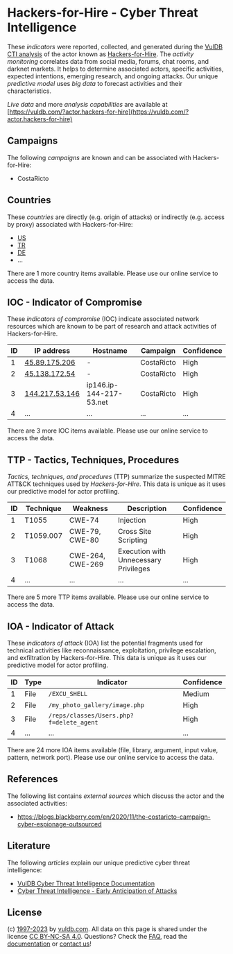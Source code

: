 # Hackers-for-Hire - Cyber Threat Intelligence

These _indicators_ were reported, collected, and generated during the [VulDB CTI analysis](https://vuldb.com/?kb.cti) of the actor known as [Hackers-for-Hire](https://vuldb.com/?actor.hackers-for-hire). The _activity monitoring_ correlates data from social media, forums, chat rooms, and darknet markets. It helps to determine associated actors, specific activities, expected intentions, emerging research, and ongoing attacks. Our unique _predictive model_ uses _big data_ to forecast activities and their characteristics.

_Live data_ and more _analysis capabilities_ are available at [https://vuldb.com/?actor.hackers-for-hire](https://vuldb.com/?actor.hackers-for-hire)

## Campaigns

The following _campaigns_ are known and can be associated with Hackers-for-Hire:

* CostaRicto

## Countries

These _countries_ are directly (e.g. origin of attacks) or indirectly (e.g. access by proxy) associated with Hackers-for-Hire:

* [US](https://vuldb.com/?country.us)
* [TR](https://vuldb.com/?country.tr)
* [DE](https://vuldb.com/?country.de)
* ...

There are 1 more country items available. Please use our online service to access the data.

## IOC - Indicator of Compromise

These _indicators of compromise_ (IOC) indicate associated network resources which are known to be part of research and attack activities of Hackers-for-Hire.

ID | IP address | Hostname | Campaign | Confidence
-- | ---------- | -------- | -------- | ----------
1 | [45.89.175.206](https://vuldb.com/?ip.45.89.175.206) | - | CostaRicto | High
2 | [45.138.172.54](https://vuldb.com/?ip.45.138.172.54) | - | CostaRicto | High
3 | [144.217.53.146](https://vuldb.com/?ip.144.217.53.146) | ip146.ip-144-217-53.net | CostaRicto | High
4 | ... | ... | ... | ...

There are 3 more IOC items available. Please use our online service to access the data.

## TTP - Tactics, Techniques, Procedures

_Tactics, techniques, and procedures_ (TTP) summarize the suspected MITRE ATT&CK techniques used by _Hackers-for-Hire_. This data is unique as it uses our predictive model for actor profiling.

ID | Technique | Weakness | Description | Confidence
-- | --------- | -------- | ----------- | ----------
1 | T1055 | CWE-74 | Injection | High
2 | T1059.007 | CWE-79, CWE-80 | Cross Site Scripting | High
3 | T1068 | CWE-264, CWE-269 | Execution with Unnecessary Privileges | High
4 | ... | ... | ... | ...

There are 5 more TTP items available. Please use our online service to access the data.

## IOA - Indicator of Attack

These _indicators of attack_ (IOA) list the potential fragments used for technical activities like reconnaissance, exploitation, privilege escalation, and exfiltration by Hackers-for-Hire. This data is unique as it uses our predictive model for actor profiling.

ID | Type | Indicator | Confidence
-- | ---- | --------- | ----------
1 | File | `/EXCU_SHELL` | Medium
2 | File | `/my_photo_gallery/image.php` | High
3 | File | `/reps/classes/Users.php?f=delete_agent` | High
4 | ... | ... | ...

There are 24 more IOA items available (file, library, argument, input value, pattern, network port). Please use our online service to access the data.

## References

The following list contains _external sources_ which discuss the actor and the associated activities:

* https://blogs.blackberry.com/en/2020/11/the-costaricto-campaign-cyber-espionage-outsourced

## Literature

The following _articles_ explain our unique predictive cyber threat intelligence:

* [VulDB Cyber Threat Intelligence Documentation](https://vuldb.com/?kb.cti)
* [Cyber Threat Intelligence - Early Anticipation of Attacks](https://www.scip.ch/en/?labs.20201022)

## License

(c) [1997-2023](https://vuldb.com/?kb.changelog) by [vuldb.com](https://vuldb.com/?kb.about). All data on this page is shared under the license [CC BY-NC-SA 4.0](https://creativecommons.org/licenses/by-nc-sa/4.0/). Questions? Check the [FAQ](https://vuldb.com/?kb.faq), read the [documentation](https://vuldb.com/?kb) or [contact us](https://vuldb.com/?contact)!

